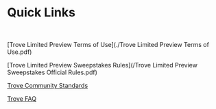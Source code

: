 # Quick Links

<br/>

[Trove Limited Preview Terms of Use](./Trove Limited Preview Terms of Use.pdf)
<br/>

[Trove Limited Preview Sweepstakes Rules](/Trove Limited Preview Sweepstakes Official Rules.pdf)
<br/>

[Trove Community Standards](/communitystandards/)
<br/>

[Trove FAQ](/faq/)
<br/>

